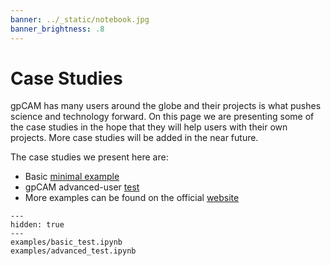 ```yaml
---
banner: ../_static/notebook.jpg
banner_brightness: .8
---
```


# Case Studies

gpCAM has many users around the globe and their projects is what pushes science and technology forward. On this page we are presenting some of the case studies in the hope that they will help users with their own projects. More case studies will be added in the near future. 

The case studies we present here are:

* Basic [minimal example](minimal-example.md)
* gpCAM advanced-user [test](advanced-example.md)
* More examples can be found on the official [website](gpcam.lbl.gov)

```{toctree}
---
hidden: true
---
examples/basic_test.ipynb
examples/advanced_test.ipynb

```

